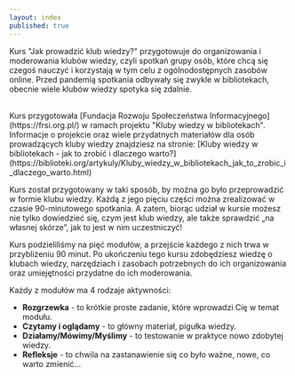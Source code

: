 ```yaml
---
layout: index
published: true
---
```


Kurs "Jak prowadzić klub wiedzy?" przygotowuje do organizowania i moderowania klubów wiedzy, czyli spotkań grupy osób, które chcą się czegoś nauczyć i korzystają w tym celu z ogólnodostępnych zasobów online. Przed pandemią spotkania odbywały się zwykle w bibliotekach, obecnie wiele klubów wiedzy spotyka się zdalnie. 

<br> 
Kurs przygotowała [Fundacja Rozwoju Społeczeństwa Informacyjnego](https://frsi.org.pl/) w ramach projektu "Kluby wiedzy w bibliotekach". Informacje o projekcie oraz wiele przydatnych materiałów dla osób prowadzących kluby wiedzy znajdziesz na stronie: [Kluby wiedzy w bibliotekach - jak to zrobić i dlaczego warto?](https://biblioteki.org/artykuly/Kluby_wiedzy_w_bibliotekach_jak_to_zrobic_i_dlaczego_warto.html)

Kurs został przygotowany w taki sposób, by można go było przeprowadzić w formie klubu wiedzy. Każdą z jego pięciu części można zrealizować w czasie 90-minutowego spotkania. A zatem, biorąc udział w kursie możesz nie tylko dowiedzieć się, czym jest klub wiedzy, ale także sprawdzić „na własnej skórze”, jak to jest w nim uczestniczyć!

Kurs podzieliliśmy na pięć modułów, a przejście każdego z nich trwa w przybliżeniu 90 minut. Po ukończeniu tego kursu zdobędziesz wiedzę o klubach wiedzy, narzędziach i zasobach potrzebnych do ich organizowania oraz umiejętności przydatne do ich moderowania. 

Każdy z modułów ma 4 rodzaje aktywności:

* **Rozgrzewka** - to krótkie proste zadanie, które wprowadzi Cię w temat modułu.
* **Czytamy i oglądamy** - to główny materiał, pigułka wiedzy.
* **Działamy/Mówimy/Myślimy** - to testowanie w praktyce nowo zdobytej wiedzy. 
* **Refleksje** - to chwila na zastanawienie się co było ważne, nowe, co warto zmienić...


